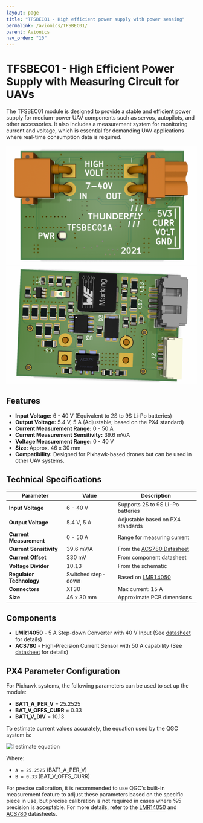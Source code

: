 ```yaml
---
layout: page
title: "TFSBEC01 - High efficient power supply with power sensing"
permalink: /avionics/TFSBEC01/
parent: Avionics
nav_order: "10"
---
```


# TFSBEC01 - High Efficient Power Supply with Measuring Circuit for UAVs

The TFSBEC01 module is designed to provide a stable and efficient power supply for medium-power UAV components such as servos, autopilots, and other accessories. It also includes a measurement system for monitoring current and voltage, which is essential for demanding UAV applications where real-time consumption data is required.

![TFSBEC01 Top View](https://github.com/ThunderFly-aerospace/TFSBEC01/blob/TFSBEC01A/doc/img/TFSBEC01A_top.png)
![TFSBEC01 Bottom View](https://github.com/ThunderFly-aerospace/TFSBEC01/blob/TFSBEC01A/doc/img/TFSBEC01A_bot.png)

## Features

- **Input Voltage:** 6 - 40 V (Equivalent to 2S to 9S Li-Po batteries)
- **Output Voltage:** 5.4 V, 5 A (Adjustable; based on the PX4 standard)
- **Current Measurement Range:** 0 - 50 A
- **Current Measurement Sensitivity:** 39.6 mV/A
- **Voltage Measurement Range:** 0 - 40 V
- **Size:** Approx. 46 x 30 mm
- **Compatibility:** Designed for Pixhawk-based drones but can be used in other UAV systems.

## Technical Specifications

| Parameter                      | Value            | Description                                             |
|---------------------------------|------------------|---------------------------------------------------------|
| **Input Voltage**               | 6 - 40 V         | Supports 2S to 9S Li-Po batteries                       |
| **Output Voltage**              | 5.4 V, 5 A       | Adjustable based on PX4 standards                       |
| **Current Measurement**         | 0 - 50 A         | Range for measuring current                             |
| **Current Sensitivity**         | 39.6 mV/A        | From the [ACS780 Datasheet](https://www.allegromicro.com)  |
| **Current Offset**              | 330 mV           | From component datasheet                                |
| **Voltage Divider**             | 10.13            | From the schematic                                      |
| **Regulator Technology**        | Switched step-down | Based on [LMR14050](https://www.ti.com/lit/ds/symlink/lmr14050.pdf) |
| **Connectors**                  | XT30             | Max current: 15 A                                       |
| **Size**                        | 46 x 30 mm       | Approximate PCB dimensions                              |

## Components

- **LMR14050** - 5 A Step-down Converter with 40 V Input (See [datasheet](https://www.ti.com/lit/ds/symlink/lmr14050.pdf) for details)
- **ACS780** - High-Precision Current Sensor with 50 A capability (See [datasheet](https://www.allegromicro.com) for details)

## PX4 Parameter Configuration

For Pixhawk systems, the following parameters can be used to set up the module:

- **BAT1_A_PER_V** = 25.2525
- **BAT_V_OFFS_CURR** = 0.33
- **BAT1_V_DIV** = 10.13

To estimate current values accurately, the equation used by the QGC system is:

![I estimate equation](https://latex.codecogs.com/png.image?\dpi{110}I_{est}=A\cdot(ADC_{val}-B))

Where:
- `A = 25.2525` (BAT1_A_PER_V)
- `B = 0.33` (BAT_V_OFFS_CURR)

For precise calibration, it is recommended to use QGC's built-in measurement feature to adjust these parameters based on the specific piece in use, but precise calibration is not required in cases where %5 precision is acceptable. For more details, refer to the [LMR14050](https://www.ti.com/lit/ds/symlink/lmr14050.pdf) and [ACS780](https://www.allegromicro.com) datasheets.




